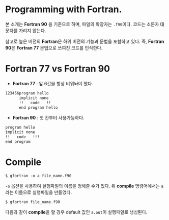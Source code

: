 # Programming with Fortran.

본 소개는 **Fortran 90** 을 기준으로 하며, 파일의 확장자는 `.f90`이다. 코드는 소문자 대문자를 가리지 않는다.

참고로 높은 버전의 **Fortran**은 하위 버전의 기능과 문법을 포함하고 있다. 즉, **Fortran 90**은 **Fortran 77** 문법으로 쓰여진 코드를 인식한다.

# Fortran 77 vs Fortran 90

- **Fortran 77** : 앞 6간을 항상 비워놔야 했다.
```bash
123456program hello
      implicit none
      !!   code   !!
      end program hello
```

- **Fortran 90** : 첫 칸부터 사용가능하다.
```bash
program hello
implicit none
!!   code   !!!
end program
```

# Compile

```
$ gfortran -o a file_name.f90
```
`-o` 옵션을 사용하여 실행파일의 이름을 정해줄 수가 있다. 위 **compile** 명령어에서는 `a`라는 이름으로 실행파일을 만들었다.

```
$ gfortran file_name.f90
```
다음과 같이 **compile**을 할 경우 default 값인 `a.out`이 실행파일로 생성된다.
